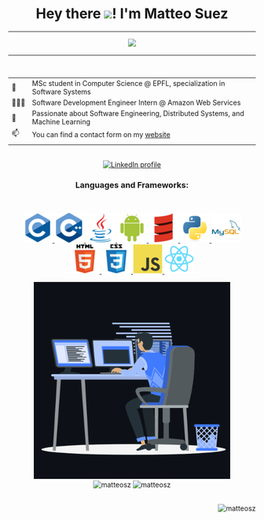 <h1 align="center">Hey there <img src="https://media.giphy.com/media/hvRJCLFzcasrR4ia7z/giphy.gif" width="25">! I'm Matteo Suez</h1>
<hr/>
<p align="center">
  <a href="https://github.com/DenverCoder1/readme-typing-svg"><img src="https://readme-typing-svg.herokuapp.com?lines=Master+student+at+EPFL+in+Computer+Science;SDE+Intern+at+AWS&center=true&width=500&height=50"></a>
</p>
<hr/>
<br>

<div align="center">

|   |   |
|---|---|
| 📓 | MSc student in Computer Science @ EPFL, specialization in Software Systems         |
| 👨🏽‍💻 | Software Development Engineer Intern @ Amazon Web Services                         |
| 🌱 | Passionate about Software Engineering, Distributed Systems, and Machine Learning   |
| 📫 | You can find a contact form on my <a href="https://www.matteosuez.com">website</a> |
|   |   |

    
 
<br>
<a href="https://www.linkedin.com/in/matteo-suez/">
  <img alt="LinkedIn profile" width="45px" src="https://img.icons8.com/nolan/96/linkedin.png" />
</a>
  <h3>Languages and Frameworks:</h3><br>
<p> 
  <a href="https://www.cprogramming.com/" target="_blank"
    rel="noreferrer"> 
    <img src="https://raw.githubusercontent.com/devicons/devicon/master/icons/c/c-original.svg"
      alt="c" width="60" height="60" /> 
  </a> 
  <a href="https://www.w3schools.com/cpp/" target="_blank" rel="noreferrer">
    <img src="https://raw.githubusercontent.com/devicons/devicon/master/icons/cplusplus/cplusplus-original.svg"
      alt="cplusplus" width="60" height="60" /> 
  </a>  
  <a href="https://www.java.com" target="_blank" rel="noreferrer"> 
        <img src="https://raw.githubusercontent.com/devicons/devicon/master/icons/java/java-original.svg" alt="java" width="60" height="60" /> 
  </a>
  <a href="https://www.android.com/" target="_blank" rel="noreferrer"> 
        <img src="https://raw.githubusercontent.com/devicons/devicon/master/icons/android/android-original.svg" alt="android" width="60" height="60" /> 
  </a>
  <a href="https://www.python.org" target="_blank" rel="noreferrer"> <img
      src="https://raw.githubusercontent.com/devicons/devicon/master/icons/scala/scala-original.svg" alt="scala"
      width="60" height="60" /> </a>
   <a href="https://www.scala-lang.org/" target="_blank" rel="noreferrer"> <img
      src="https://raw.githubusercontent.com/devicons/devicon/master/icons/python/python-original.svg" alt="python"
      width="60" height="60" /> </a>
  <a href="https://www.mysql.com/" target="_blank" rel="noreferrer"> <img
      src="https://raw.githubusercontent.com/devicons/devicon/master/icons/mysql/mysql-original-wordmark.svg"
      alt="mysql" width="60" height="60" /> </a> 
  <a href="https://www.w3.org/html/" target="_blank" rel="noreferrer"> <img
      src="https://raw.githubusercontent.com/devicons/devicon/master/icons/html5/html5-original-wordmark.svg"
      alt="html5" width="60" height="60" /> </a>
  <a href="https://www.w3schools.com/css/" target="_blank"
    rel="noreferrer"> <img
      src="https://raw.githubusercontent.com/devicons/devicon/master/icons/css3/css3-original-wordmark.svg" alt="css3"
      width="60" height="60" /> </a> <a href="https://developer.mozilla.org/en-US/docs/Web/JavaScript" target="_blank"
    rel="noreferrer"> <img
      src="https://raw.githubusercontent.com/devicons/devicon/master/icons/javascript/javascript-original.svg"
      alt="javascript" width="60" height="60" /> </a> 
  <a href="https://reactjs.org" target="_blank"
    rel="noreferrer"> <img
      src="https://github.com/devicons/devicon/blob/master/icons/react/react-original.svg"
      alt="react" width="60" height="60" /> </a> 
  </p>
</div>
<div align="center">
  <div align="center">
  <img src="https://github.com/matteosz/matteosz/blob/Tank/src/coding_animation.gif" alt="matteosz" width="400" height="400"/>
</div>
  <div align="center">
  <img src="https://github-readme-stats.vercel.app/api?username=matteosz&show_icons=true&locale=en"
    alt="matteosz" />
  <img src="https://github-readme-streak-stats.herokuapp.com/?user=matteosz&" alt="matteosz" />
</div>
</div>
<br>
<p align="right"><img src="https://komarev.com/ghpvc/?username=matteosz&label=Profile%20views&color=0e75b6&style=flat"
    alt="matteosz" /> </p>
